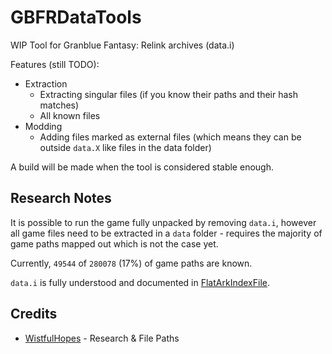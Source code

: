 # GBFRDataTools

WIP Tool for Granblue Fantasy: Relink archives (data.i)

Features (still TODO):
* Extraction
  * Extracting singular files (if you know their paths and their hash matches)
  * All known files
* Modding
  * Adding files marked as external files (which means they can be outside `data.X` like files in the data folder)

A build will be made when the tool is considered stable enough.

## Research Notes

It is possible to run the game fully unpacked by removing `data.i`, however all game files need to be extracted in a `data` folder - requires the majority of game paths mapped out which is not the case yet.

Currently, `49544` of `280078` (17%) of game paths are known.

`data.i` is fully understood and documented in [FlatArkIndexFile](https://github.com/Nenkai/GBFRDataTools/blob/master/GBFRDataTools/FlatArkIndexFile.cs).

## Credits

* [WistfulHopes](https://github.com/WistfulHopes) - Research & File Paths
